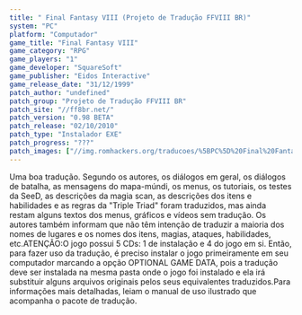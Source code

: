 ```yaml
---
title: " Final Fantasy VIII (Projeto de Tradução FFVIII BR)"
system: "PC"
platform: "Computador"
game_title: "Final Fantasy VIII"
game_category: "RPG"
game_players: "1"
game_developer: "SquareSoft"
game_publisher: "Eidos Interactive"
game_release_date: "31/12/1999"
patch_author: "undefined"
patch_group: "Projeto de Tradução FFVIII BR"
patch_site: "//ff8br.net/"
patch_version: "0.98 BETA"
patch_release: "02/10/2010"
patch_type: "Instalador EXE"
patch_progress: "???"
patch_images: ["//img.romhackers.org/traducoes/%5BPC%5D%20Final%20Fantasy%20VIII%20-%20Projeto%20de%20Tradu%C3%A7%C3%A3o%20FFVIII%20BR%20-%201.jpg","//img.romhackers.org/traducoes/%5BPC%5D%20Final%20Fantasy%20VIII%20-%20Projeto%20de%20Tradu%C3%A7%C3%A3o%20FFVIII%20BR%20-%202.jpg","//img.romhackers.org/traducoes/%5BPC%5D%20Final%20Fantasy%20VIII%20-%20Projeto%20de%20Tradu%C3%A7%C3%A3o%20FFVIII%20BR%20-%203.jpg"]
---
```

Uma boa tradução. Segundo os autores, os diálogos em geral, os diálogos de batalha, as mensagens do mapa-múndi, os menus, os tutoriais, os testes da SeeD, as descrições da magia scan, as descrições dos itens e habilidades e as regras da "Triple Triad" foram traduzidos, mas ainda restam alguns textos dos menus, gráficos e vídeos sem tradução. Os autores também informam que não têm intenção de traduzir a maioria dos nomes de lugares e os nomes dos itens, magias, ataques, habilidades, etc.ATENÇÃO:O jogo possui 5 CDs: 1 de instalação e 4 do jogo em si. Então, para fazer uso da tradução, é preciso instalar o jogo primeiramente em seu computador marcando a opção OPTIONAL GAME DATA, pois a tradução deve ser instalada na mesma pasta onde o jogo foi instalado e ela irá substituir alguns arquivos originais pelos seus equivalentes traduzidos.Para informações mais detalhadas, leiam o manual de uso ilustrado que acompanha o pacote de tradução.